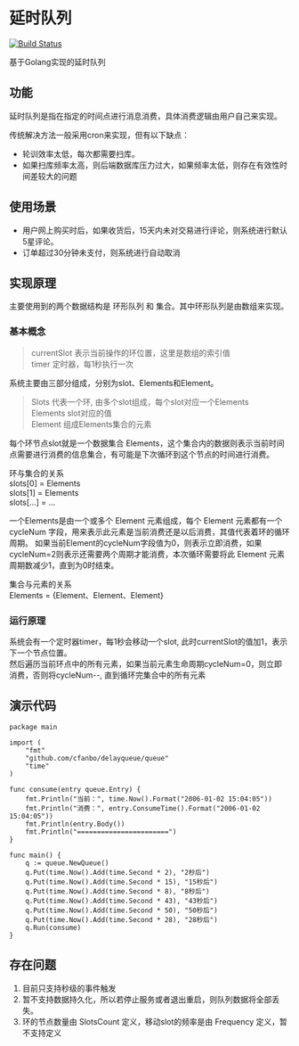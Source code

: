 # 延时队列

 [![Build Status](https://travis-ci.com/cfanbo/delayqueue.svg?branch=master)](https://travis-ci.com/cfanbo/delayqueue.svg?branch=master)

基于Golang实现的延时队列

## 功能
延时队列是指在指定的时间点进行消息消费，具体消费逻辑由用户自己来实现。

传统解决方法一般采用cron来实现，但有以下缺点：
- 轮训效率太低，每次都需要扫库。
- 如果扫库频率太高，则后端数据库压力过大，如果频率太低，则存在有效性时间差较大的问题


## 使用场景
* 用户网上购买时后，如果收货后，15天内未对交易进行评论，则系统进行默认5星评论。  
* 订单超过30分钟未支付，则系统进行自动取消  
  

## 实现原理
主要使用到的两个数据结构是 环形队列 和 集合。其中环形队列是由数组来实现。

### 基本概念
> currentSlot 表示当前操作的环位置，这里是数组的索引值  
> timer 定时器，每1秒执行一次  

系统主要由三部分组成，分别为slot、Elements和Element。  
> Slots 代表一个环, 由多个slot组成，每个slot对应一个Elements     
> Elements slot对应的值  
> Element 组成Elements集合的元素   

每个环节点slot就是一个数据集合 Elements，这个集合内的数据则表示当前时间点需要进行消费的信息集合，有可能是下次循环到这个节点的时间进行消费。  

环与集合的关系  
slots[0] = Elements  
slots[1] = Elements  
slots[...] = ...  

一个Elements是由一个或多个 Element 元素组成，每个 Element 元素都有一个 cycleNum 字段，用来表示此元素是当前消费还是以后消费，其值代表着环的循环周期。
如果当前Element的cycleNum字段值为0，则表示立即消费，如果cycleNum=2则表示还需要两个周期才能消费，本次循环需要将此 Element 元素周期数减少1，直到为0时结束。

集合与元素的关系  
Elements = {Element、Element、Element}

### 运行原理
系统会有一个定时器timer，每1秒会移动一个slot, 此时currentSlot的值加1，表示下一个节点位置。   
然后遍历当前环点中的所有元素，如果当前元素生命周期cycleNum=0，则立即消费，否则将cycleNum--, 直到循环完集合中的所有元素

## 演示代码


    package main

    import (
        "fmt"
        "github.com/cfanbo/delayqueue/queue"
        "time"
    )

    func consume(entry queue.Entry) {
        fmt.Println("当前：", time.Now().Format("2006-01-02 15:04:05"))
        fmt.Println("消费：", entry.ConsumeTime().Format("2006-01-02 15:04:05"))
        fmt.Println(entry.Body())
        fmt.Println("=======================")
    }

    func main() {
        q := queue.NewQueue()
        q.Put(time.Now().Add(time.Second * 2), "2秒后")
        q.Put(time.Now().Add(time.Second * 15), "15秒后")
        q.Put(time.Now().Add(time.Second * 8), "8秒后")
        q.Put(time.Now().Add(time.Second * 43), "43秒后")
        q.Put(time.Now().Add(time.Second * 50), "50秒后")
        q.Put(time.Now().Add(time.Second * 28), "28秒后")
        q.Run(consume)
    }


## 存在问题
1. 目前只支持秒级的事件触发
2. 暂不支持数据持久化，所以若停止服务或者退出重启，则队列数据将全部丢失。 
3. 环的节点数量由 SlotsCount 定义，移动slot的频率是由 Frequency 定义，暂不支持定义   
